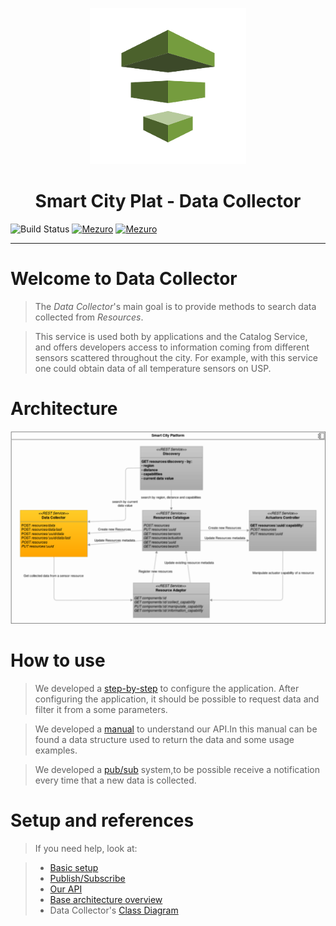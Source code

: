 <p align="center"><img src="documentation/collect250.png" alt="logo data collector" width="250" height="250"/> </p>
<p align="center"><h1 align="center"> Smart City Plat - Data Collector</h1></p>

![Build Status](https://gitlab.com/smart-city-platform/data_collector/badges/master/build.svg)
[![Mezuro](https://img.shields.io/badge/mezuro-green-green.svg)](http://mezuro.org/en/repositories/73)
[![Mezuro](https://img.shields.io/badge/freenode-%40data__collector-blue.svg)]()

---

# Welcome to Data Collector

> The *Data Collector*'s main goal is to provide methods to search data collected
from *Resources*.

> This service is used both by applications and the Catalog Service, and offers
developers access to information coming from different sensors scattered
throughout the city. For example, with this service one could obtain data of
all temperature sensors on USP.

# Architecture

<p align="center"><img src="documentation/pci-overview-datacollector.png" alt="Architecture Diagram" /></p>

# How to use

> We developed a [step-by-step](https://gitlab.com/smart-city-platform/data_collector/wikis/basic-setup) to configure the application.
After configuring the application, it should be possible to request data and filter it from a some parameters.

> We developed a [manual](https://social.stoa.usp.br/poo2016/projeto/group-3-data-collector) to understand our API.In this manual can be found a data structure used to return the data and some usage examples.

> We developed a [pub/sub](https://gitlab.com/smart-city-platform/data_collector/wikis/pub-sub) system,to be possible receive a notification every time that a new data is collected.

# Setup and references

> If you need help, look at:

> * [Basic setup](https://gitlab.com/smart-city-platform/data_collector/wikis/basic-setup)
> * [Publish/Subscribe](https://gitlab.com/smart-city-platform/data_collector/wikis/pub-sub)
> * [Our API](https://social.stoa.usp.br/poo2016/projeto/group-3-data-collector)
> * [Base architecture overview](http://s32.postimg.org/a16hueg79/Arquitetura_geral_da_plataforma_de_cidades_intel.jpg)
> * Data Collector's [Class Diagram](documentation/ClassDiagram.png)

